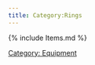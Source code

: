 ```yaml
---
title: Category:Rings
---
```


{% include Items.md %}

[Category: Equipment](Category:_Equipment "wikilink")
